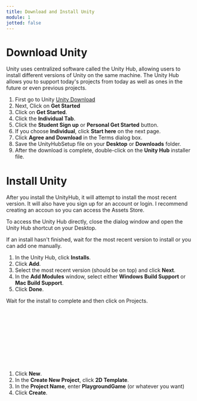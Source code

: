 ```yaml
---
title: Download and Install Unity
module: 1
jotted: false
---
```


# Download Unity

Unity uses centralized software called the Unity Hub, allowing users to install different versions of Unity on the same machine.  The Unity Hub allows you to support today's projects from today as well as ones in the future or even previous projects.

1. First go to Unity <a href="http://unity3d.com/unity/" target="_blank">Unity Download</a>
2. Next, Click on **Get Started**
3. Click on **Get Started**.
4. Click the **Individual Tab**.
5. Click the **Student Sign up** or **Personal Get Started** button.
6. If you choose **Individual**, click **Start here** on the next page.
7. Click **Agree and Download** in the Terms dialog box.
8. Save the UnityHubSetup file on your **Desktop** or **Downloads** folder.
8. After the download is complete, double-click on the **Unity Hub** installer file.


# Install Unity

After you install the UnityHub, it will attempt to install the most recent version.  It will also have you sign up for an account or login.  I recommend creating an accoun so you can access the Assets Store.

To access the Unity Hub directly, close the dialog window and open the Unity Hub shortcut on your Desktop.

If an install hasn't finished, wait for the most recent version to install or you can add one manually.

1. In the Unity Hub, click **Installs**.
2. Click **Add**.
3. Select the most recent version (should be on top) and click **Next**.
4. In the **Add Modules** window, select either **Windows Build Support** or **Mac Build Support**.
5. Click **Done**.

Wait for the install to complete and then click on Projects.

<div class="embed-responsive embed-responsive-16by9"><iframe class="embed-responsive-item" src="" frameborder="0" allowfullscreen></iframe></div>

1. Click **New**.
2. In the **Create New Project**, click **2D Template**.
3. In the **Project Name**, enter **PlaygroundGame** (or whatever you want)
4. Click **Create**.
